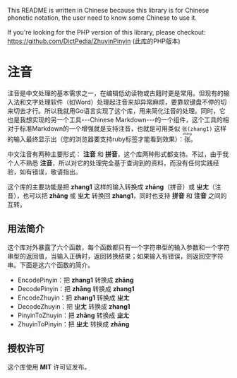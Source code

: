 This README is written in Chinese because this library is for Chinese phonetic notation, the user need to know some Chinese to use it.

If you're looking for the PHP version of this library, please checkout:　https://github.com/DictPedia/ZhuyinPinyin (此库的PHP版本)

# 注音

注音是中文处理的基本需求之一，在编辑低幼读物或古籍时更是常用。但现有的输入法和文字处理软件（如Word）处理起注音来却异常麻烦，要靠软键盘不停的切来切去才行。所以我就用Go语言实现了这个库，用来简化注音的处理。同时，它也是我想实现的另一个工具---Chinese Markdown---的一个组件，这个工具的相对于标准Markdown的一个增强就是支持注音，也就是可用类似 `张(zhang1)` 这样的输入最终显示出（您的浏览器要支持ruby标签才能看到效果）：<ruby>张<rt>zhāng</rt></ruby>。

中文注音有两种主要形式： **注音** 和 **拼音**，这个库两种形式都支持。不过，由于我个人不熟悉 **注音**，所以对它的处理完全基于查询到的资料，而没有任何实践经验，如有错误，敬请指出。

这个库的主要功能是把 **zhang1** 这样的输入转换成 **zhāng**（拼音）或 **ㄓㄤ**（注音），也可以把 **zhāng** 或 **ㄓㄤ** 转换回 **zhang1**，同时也支持 **拼音** 和 **注音** 之间的互转。

## 用法简介

这个库对外暴露了六个函数，每个函数都只有一个字符串型的输入参数和一个字符串型的返回值，当输入正确时，返回转换结果；如果输入有错误，则返回空字符串。下面是这六个函数的简介。

* EncodePinyin：把 **zhang1** 转换成 **zhāng**
* DecodePinyin：把 **zhāng** 转换成 **zhang1**
* EncodeZhuyin：把 **zhang1** 转换成 **ㄓㄤ**
* DecodeZhuyin：把 **ㄓㄤ** 转换成 **zhang1**
* PinyinToZhuyin：把 **zhāng** 转换成 **ㄓㄤ**
* ZhuyinToPinyin：把 **ㄓㄤ** 转换成 **zhāng**

## 授权许可

这个库使用 **MIT** 许可证发布。
